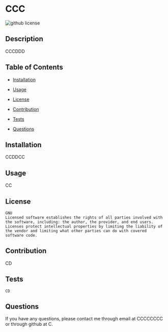 # CCC

  ![github license](https://img.shields.io/badge/License-GNU-blue.svg)

  ## Description
  CCCDDD

  ## Table of Contents
  * [Installation](#installation)
  * [Usage](#usage)
  
  * [License](#license)
  * [Contribution](#contribution)

  * [Tests](#tests)
  * [Questions](#questions)

  ## Installation
  CCDDCC

  ## Usage
  CC

  ## License
    GNU
    Licensed software establishes the rights of all parties involved with the software, including: the author, the provider, and end users.  Licenses protect intellectual properties by limiting the liability of the vendor and limiting what other parties can do with covered software code.

  ## Contribution
  CD

  ## Tests 
    CD

  ## Questions

  If you have any questions, please contact me through email at CCCCCCCC or through github at C.
